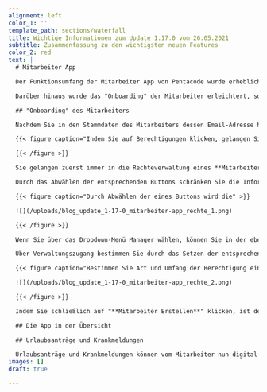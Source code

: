 ```yaml
---
alignment: left
color_1: ''
template_path: sections/waterfall
title: Wichtige Informationen zum Update 1.17.0 vom 26.05.2021
subtitle: Zusammenfassung zu den wichtigsten neuen Features
color_2: red
text: |-
  # Mitarbeiter App

  Der Funktionsumfang der Mitarbeiter App von Pentacode wurde erheblich erweitert und bietet nun die Möglichkeit, digital Urlaubsanträge zu stellen und Krankmeldungen einzureichen.

  Darüber hinaus wurde das "Onboarding" der Mitarbeiter erleichtert, sowie der Bereich "Zugänge & Rechte" neu organisiert.

  ## "Onboarding" des Mitarbeiters

  Nachdem Sie in den Stammdaten des Mitarbeiters dessen Email-Adresse hinterlegt haben, haben Sie unter "Zugänge & Rechte" die Möglichkeit, Mitarbeiter zur Nutzung der App einzuladen.

  {{< figure caption="Indem Sie auf Berechtigungen klicken, gelangen Sie zur Rechteverwaltung" >}}![](/uploads/blog_update_1-17-0_mitarbeiter-app_ma-app-einrichten_2.png)

  {{< /figure >}}

  Sie gelangen zuerst immer in die Rechteverwaltung eines **Mitarbeiters** und dessen **Mitarbeiterzugang**.

  Durch das Abwählen der entsprechenden Buttons schränken Sie die Informationen ein, die für den Mitarbeiter in der App ersichtlich sind.

  {{< figure caption="Durch Abwählen der eines Buttons wird die" >}}

  ![](/uploads/blog_update_1-17-0_mitarbeiter-app_rechte_1.png)

  {{< /figure >}}

  Wenn Sie über das Dropdown-Menü Manager wählen, können Sie in der eben beschriebenen Weise die Informationen in dessen App einschränken.

  Über Verwaltungszugang bestimmen Sie durch das Setzen der entsprechenden Buttons, in welche Bereiche und dort in welchem Umfang der Mitarbeiter mit Management-Aufgaben Zugang zur Datenbank erhält (und z.B. Dienstpläne schreiben kann).

  {{< figure caption="Bestimmen Sie Art und Umfang der Berechtigung eines Management-Mitarbeiters und speichern Sie" >}}

  ![](/uploads/blog_update_1-17-0_mitarbeiter-app_rechte_2.png)

  {{< /figure >}}

  Indem Sie schließlich auf "**Mitarbeiter Erstellen**" klicken, ist der Mitarbeiter im System angelegt und erhält gleichzeitig eine Email, in der er aufgefordert wird, sich in der App anzumelden

  ## Die App in der Übersicht

  ## Urlaubsanträge und Krankmeldungen

  Urlaubsanträge und Krankmeldungen können vom Mitarbeiter nun digital eingereicht und im Fall der Urlaubsanträge vom Administrator genehmigt oder abgelehnt werden.
images: []
draft: true

---
```


